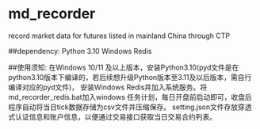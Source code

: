 # md_recorder
record market data for futures listed in mainland China through CTP

##dependency: 
  Python 3.10
  Windows Redis
  
##使用须知: 在Windows 10/11 及以上版本，安装Python3.10(pyd文件是在python3.10版本下编译的，若后续想升级Python版本至3.11及以后版本，需自行编译对应的pyd文件)，
安装Windows Redis并加入系统服务。将md_recorder_redis.bat加入windows 任务计划，每日开盘前启动即可，收盘后程序自动将当日tick数据存储为csv文件并压缩保存。
setting.json文件存放穿透式认证信息和账户信息，以便通过交易接口获取当日交易合约列表。
